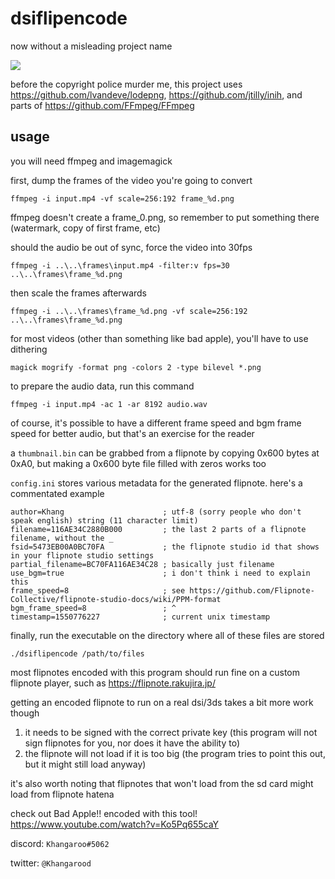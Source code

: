 # dsiflipencode
now without a misleading project name

![](https://i.imgur.com/tLniSoC.png)

before the copyright police murder me, this project uses https://github.com/lvandeve/lodepng, https://github.com/jtilly/inih, and parts of https://github.com/FFmpeg/FFmpeg

## usage
you will need ffmpeg and imagemagick


first, dump the frames of the video you're going to convert
```
ffmpeg -i input.mp4 -vf scale=256:192 frame_%d.png
```
ffmpeg doesn't create a frame_0.png, so remember to put something there (watermark, copy of first frame, etc)

should the audio be out of sync, force the video into 30fps
```
ffmpeg -i ..\..\frames\input.mp4 -filter:v fps=30 ..\..\frames\frame_%d.png
```
then scale the frames afterwards
```
ffmpeg -i ..\..\frames\frame_%d.png -vf scale=256:192 ..\..\frames\frame_%d.png
```
for most videos (other than something like bad apple), you'll have to use dithering
```
magick mogrify -format png -colors 2 -type bilevel *.png
```
to prepare the audio data, run this command
```
ffmpeg -i input.mp4 -ac 1 -ar 8192 audio.wav
```
of course, it's possible to have a different frame speed and bgm frame speed for better audio, but that's an exercise for the reader

a `thumbnail.bin` can be grabbed from a flipnote by copying 0x600 bytes at 0xA0, but making a 0x600 byte file filled with zeros works too

`config.ini` stores various metadata for the generated flipnote. here's a commentated example
```
author=Khang                      ; utf-8 (sorry people who don't speak english) string (11 character limit)
filename=116AE34C2880B000         ; the last 2 parts of a flipnote filename, without the _
fsid=5473EB00A0BC70FA             ; the flipnote studio id that shows in your flipnote studio settings
partial_filename=BC70FA116AE34C28 ; basically just filename
use_bgm=true                      ; i don't think i need to explain this
frame_speed=8                     ; see https://github.com/Flipnote-Collective/flipnote-studio-docs/wiki/PPM-format
bgm_frame_speed=8                 ; ^
timestamp=1550776227              ; current unix timestamp
```
finally, run the executable on the directory where all of these files are stored
```
./dsiflipencode /path/to/files
```
most flipnotes encoded with this program should run fine on a custom flipnote player, such as https://flipnote.rakujira.jp/

getting an encoded flipnote to run on a real dsi/3ds takes a bit more work though

1. it needs to be signed with the correct private key (this program will not sign flipnotes for you, nor does it have the ability to)
2. the flipnote will not load if it is too big (the program tries to point this out, but it might still load anyway)

it's also worth noting that flipnotes that won't load from the sd card might load from flipnote hatena

check out Bad Apple!! encoded with this tool!
https://www.youtube.com/watch?v=Ko5Pq655caY


discord: `Khangaroo#5062`

twitter: `@Khangarood`
